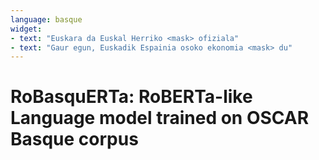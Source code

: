 ```yaml
---
language: basque
widget:
- text: "Euskara da Euskal Herriko <mask> ofiziala"
- text: "Gaur egun, Euskadik Espainia osoko ekonomia <mask> du"
---
```


# RoBasquERTa: RoBERTa-like Language model trained on OSCAR Basque corpus
